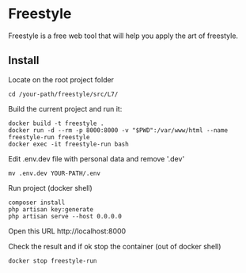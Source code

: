 # Freestyle

Freestyle is a free web tool that will help you apply the art of freestyle.

## Install

Locate on the root project folder
```
cd /your-path/freestyle/src/L7/
```

Build the current project and run it:

```
docker build -t freestyle .
docker run -d --rm -p 8000:8000 -v "$PWD":/var/www/html --name freestyle-run freestyle
docker exec -it freestyle-run bash
```


Edit .env.dev file with personal data and remove '.dev'
```
mv .env.dev YOUR-PATH/.env
```

Run project (docker shell)
```
composer install
php artisan key:generate
php artisan serve --host 0.0.0.0
```

Open this URL http://localhost:8000


Check the result and if ok stop the container  (out of docker shell)
```
docker stop freestyle-run
```